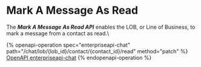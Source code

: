 # Mark A Message As Read

The _**Mark A Message As Read API**_ enables the LOB, or Line of Business, to mark a message from a contact as read.\


{% openapi-operation spec="enterpriseapi-chat" path="/chat/lob/{lob_id}/contact/{contact_id}/read" method="patch" %}
[OpenAPI enterpriseapi-chat](https://gitbook-x-prod-openapi.4401d86825a13bf607936cc3a9f3897a.r2.cloudflarestorage.com/raw/d6fd0b895d4cd01d75b3d49151761c4250680eff11b71dd65e39c33be331df4c.txt?X-Amz-Algorithm=AWS4-HMAC-SHA256&X-Amz-Content-Sha256=UNSIGNED-PAYLOAD&X-Amz-Credential=dce48141f43c0191a2ad043a6888781c%2F20250703%2Fauto%2Fs3%2Faws4_request&X-Amz-Date=20250703T134429Z&X-Amz-Expires=172800&X-Amz-Signature=6e210564bfc15fbea100706dc3d7fc8ae82f669e56a317404f325c372e138c93&X-Amz-SignedHeaders=host&x-amz-checksum-mode=ENABLED&x-id=GetObject)
{% endopenapi-operation %}
